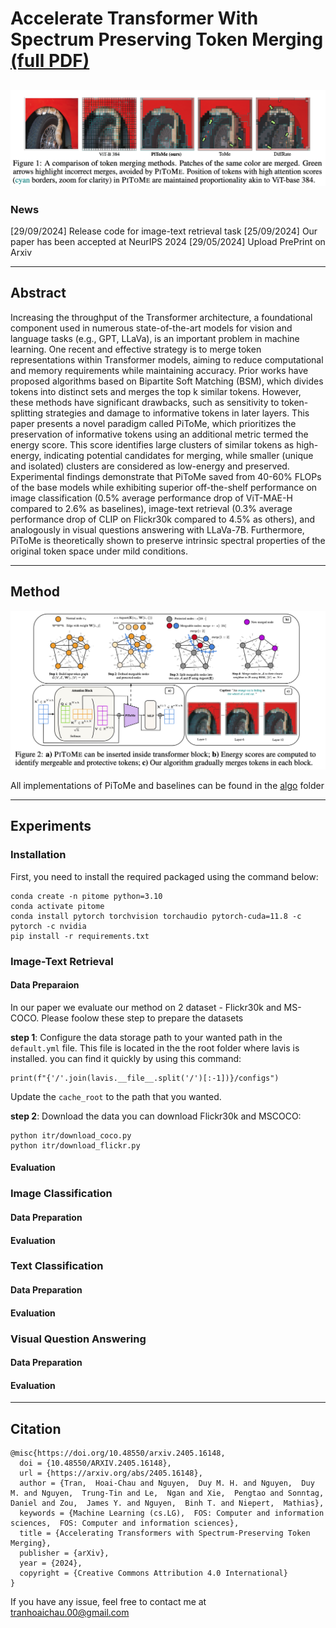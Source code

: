 # Accelerate Transformer With Spectrum Preserving Token Merging [(full PDF)](https://arxiv.org/abs/2405.16148)  
![Example Image](/figures/overview.png)
---
### News
[29/09/2024] Release code for image-text retrieval task
[25/09/2024] Our paper has been accepted at NeurIPS 2024 
[29/05/2024] Upload PrePrint on Arxiv

--- 
## Abstract

Increasing the throughput of the Transformer architecture, a foundational component used in numerous state-of-the-art models for vision and language tasks (e.g., GPT, LLaVa), is an important problem in machine learning. One recent and effective strategy is to merge token representations within Transformer models, aiming to reduce computational and memory requirements while maintaining accuracy. Prior works have proposed algorithms based on Bipartite Soft Matching (BSM), which divides tokens into distinct sets and merges the top k similar tokens. However, these methods have significant drawbacks, such as sensitivity to token-splitting strategies and damage to informative tokens in later layers. This paper presents a novel paradigm called PiToMe, which prioritizes the preservation of informative tokens using an additional metric termed the energy score. This score identifies large clusters of similar tokens as high-energy, indicating potential candidates for merging, while smaller (unique and isolated) clusters are considered as low-energy and preserved. Experimental findings demonstrate that PiToMe saved from 40-60\% FLOPs of the base models while exhibiting superior off-the-shelf performance on image classification (0.5\% average performance drop of ViT-MAE-H compared to 2.6\% as baselines), image-text retrieval (0.3\% average performance drop of CLIP on Flickr30k compared to 4.5\% as others), and analogously in visual questions answering with LLaVa-7B. Furthermore, PiToMe is theoretically shown to preserve intrinsic spectral properties of the original token space under mild conditions.

---
## Method
![Example Image](/figures/method.png)

All implementations of PiToMe and baselines can be found in the [algo](algo) folder

---
## Experiments 
### Installation 
First, you need to install the required packaged using the command below:  
```
conda create -n pitome python=3.10
conda activate pitome
conda install pytorch torchvision torchaudio pytorch-cuda=11.8 -c pytorch -c nvidia 
pip install -r requirements.txt
```

### Image-Text Retrieval 

#### Data Preparaion

In our paper we evaluate our method on 2 dataset - Flickr30k and MS-COCO. Please foolow these step to prepare the datasets

**step 1**: Configure the data storage path to your wanted path in the `default.yml` file. This file is located in the the root folder where lavis is installed. you can find it quickly by  using this command:
```
print(f"{'/'.join(lavis.__file__.split('/')[:-1])}/configs")

```

Update the `cache_root`  to the path that you wanted.


**step 2**: Download the data
you can download Flickr30k and MSCOCO:
```
python itr/download_coco.py
python itr/download_flickr.py
```



#### Evaluation 


### Image Classification 
#### Data Preparation 

#### Evaluation 

### Text Classification 
#### Data Preparation 

#### Evaluation 

### Visual Question Answering
#### Data Preparation 

#### Evaluation 

---
## Citation

```
@misc{https://doi.org/10.48550/arxiv.2405.16148,
  doi = {10.48550/ARXIV.2405.16148},
  url = {https://arxiv.org/abs/2405.16148},
  author = {Tran,  Hoai-Chau and Nguyen,  Duy M. H. and Nguyen,  Duy M. and Nguyen,  Trung-Tin and Le,  Ngan and Xie,  Pengtao and Sonntag,  Daniel and Zou,  James Y. and Nguyen,  Binh T. and Niepert,  Mathias},
  keywords = {Machine Learning (cs.LG),  FOS: Computer and information sciences,  FOS: Computer and information sciences},
  title = {Accelerating Transformers with Spectrum-Preserving Token Merging},
  publisher = {arXiv},
  year = {2024},
  copyright = {Creative Commons Attribution 4.0 International}
}
```
If you have any issue, feel free to contact me at tranhoaichau.00@gmail.com